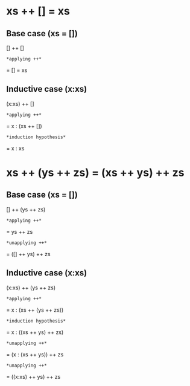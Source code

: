 # xs ++ [] = xs
## Base case (xs = [])
  [] ++ [] 
	
	*applying ++* 

= [] = xs

## Inductive case (x:xs)
  (x:xs) ++ []
  
	*applying ++* 
	
= x : (xs ++ [])

	*induction hypothesis* 
	
= x : xs

# xs ++ (ys ++ zs) = (xs ++ ys) ++ zs
## Base case (xs = [])
  [] ++ (ys ++ zs)
  
	*applying ++*
	
= ys ++ zs

	*unapplying ++*
	
= ([] ++ ys) ++ zs

## Inductive case (x:xs)
  (x:xs) ++ (ys ++ zs)
  
    *applying ++*
    
= x : (xs ++ (ys ++ zs))

	*induction hypothesis*
	
= x : ((xs ++ ys) ++ zs)

	*unapplying ++*
	
= (x : (xs ++ ys)) ++ zs

	*unapplying ++*
	
= ((x:xs) ++ ys) ++ zs
